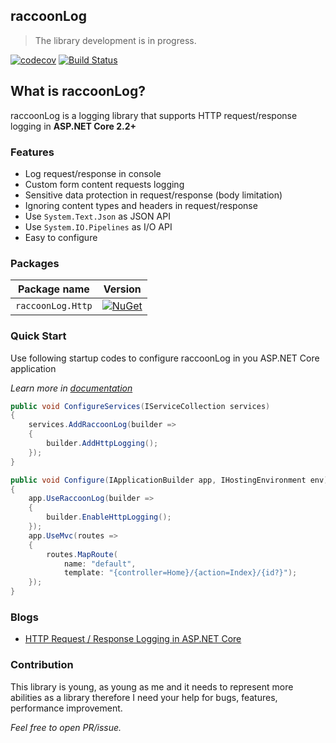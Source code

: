 
## raccoonLog
> The library development is in progress.

[![codecov](https://codecov.io/gh/xsoheilalizadeh/raccoonLog/branch/master/graph/badge.svg)](https://codecov.io/gh/xsoheilalizadeh/raccoonLog)
[![Build Status](https://travis-ci.org/xsoheilalizadeh/raccoonLog.svg?branch=master)](https://travis-ci.org/xsoheilalizadeh/raccoonLog)

## What is raccoonLog?
raccoonLog is a logging library that supports HTTP request/response logging in **ASP.NET Core 2.2+**

### Features
- Log request/response in console
- Custom form content requests logging  
- Sensitive data protection in request/response (body limitation)
- Ignoring content types and headers in request/response
- Use `System.Text.Json` as JSON API
- Use `System.IO.Pipelines` as I/O API
- Easy to configure

### Packages

 Package name                              | Version                      
-------------------------------------------|-----------------------------
 `raccoonLog.Http` | [![NuGet](https://img.shields.io/nuget/v/raccoonLog.Http.svg?style=flat-square&label=nuget)](https://www.nuget.org/packages/raccoonLog.Http/) 


 ### Quick Start
 Use following startup codes to configure raccoonLog in you ASP.NET Core application

 _Learn more in [documentation][doc]_

```c#
public void ConfigureServices(IServiceCollection services)
{
    services.AddRaccoonLog(builder =>
    {
        builder.AddHttpLogging();
    });
}

public void Configure(IApplicationBuilder app, IHostingEnvironment env)
{
    app.UseRaccoonLog(builder =>
    {
        builder.EnableHttpLogging();
    });
    app.UseMvc(routes =>
    {
        routes.MapRoute(
            name: "default",
            template: "{controller=Home}/{action=Index}/{id?}");
    });
}

```

### Blogs
- [HTTP Request / Response Logging in ASP.NET Core][1]


### Contribution
This library is young, as young as me and it needs to represent more abilities as a library therefore I need your help for bugs, features, performance improvement.

_Feel free to open PR/issue._

[doc]:https://github.com/xsoheilalizadeh/raccoonLog/wiki
[1]:https://soheilalizadeh.com/blog/http-request-response-logging-in-asp-net-core/

